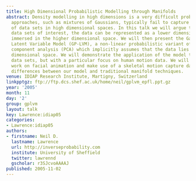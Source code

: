 ```yaml
---
title: High Dimensional Probabilistic Modelling through Manifolds
abstract: Density modelling in high dimensions is a very difficult problem. Traditional
  approaches, such as mixtures of Gaussians, typically fail to capture the structure
  of data sets in high dimensional spaces. In this talk we will argue that for many
  data sets of interest, the data can be represented as a lower dimensional manifold
  immersed in the higher dimensional space. We will then present the Gaussian Process
  Latent Variable Model (GP-LVM), a non-linear probabilistic variant of principal
  component analysis (PCA) which implicitly assumes that the data lies on a lower
  dimensional space. We will demonstrate the application of the model to a range of
  data sets, but with a particular focus on human motion data. We will show some preliminary
  work on facial animation and make use of a skeletal motion capture data set to illustrate
  differences between our model and traditional manifold techniques.
venue: IDIAP Research Institute, Martigny, Switzerland
linkpptgz: ftp://ftp.dcs.shef.ac.uk/home/neil/gplvm_epfl.ppt.gz
year: '2005'
month: 11
day: '2'
group: gplvm
layout: talk
key: Lawrence:idiap05
categories:
- Lawrence:idiap05
authors:
- firstname: Neil D.
  lastname: Lawrence
  url: http://inverseprobability.com
  institute: University of Sheffield
  twitter: lawrennd
  gscholar: r3SJcvoAAAAJ
published: 2005-11-02
---
```

